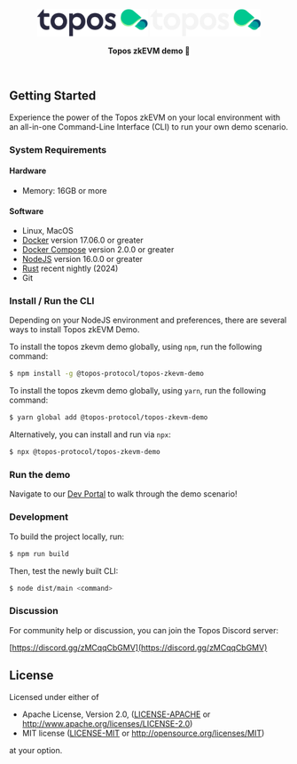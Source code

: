 <div id="top" />
<br />
<div align="center">
  <img src="./.github/assets/topos_logo.png#gh-light-mode-only" alt="Logo" width="200">
  <img src="./.github/assets/topos_logo_dark.png#gh-dark-mode-only" alt="Logo" width="200">
  <br />
  <p align="center">
  <b>Topos zkEVM demo 🚀</b>
  </p>
  <br />
</div>

## Getting Started

Experience the power of the Topos zkEVM on your local environment with an all-in-one Command-Line Interface (CLI) to run your own demo scenario.

### System Requirements

#### Hardware

- Memory: 16GB or more

#### Software

- Linux, MacOS
- [Docker](https://docs.docker.com/get-docker/_) version 17.06.0 or greater
- [Docker Compose](https://docs.docker.com/compose/install/) version 2.0.0 or greater
- [NodeJS](https://nodejs.dev/en/) version 16.0.0 or greater
- [Rust](https://www.rust-lang.org/tools/install) recent nightly (2024)
- Git

### Install / Run the CLI

Depending on your NodeJS environment and preferences, there are several ways to install Topos zkEVM Demo.

To install the topos zkevm demo globally, using `npm`, run the following command:

```bash
$ npm install -g @topos-protocol/topos-zkevm-demo
```

To install the topos zkevm demo globally, using `yarn`, run the following command:

```bash
$ yarn global add @topos-protocol/topos-zkevm-demo
```

Alternatively, you can install and run via `npx`:

```bash
$ npx @topos-protocol/topos-zkevm-demo
```

### Run the demo

Navigate to our [Dev Portal](https://docs.topos.technology/content/module-2/4-topos-zkevm-demo.html) to walk through the demo scenario!

### Development

To build the project locally, run:

```bash
$ npm run build
```

Then, test the newly built CLI:

```bash
$ node dist/main <command>
```

### Discussion

For community help or discussion, you can join the Topos Discord server:

[https://discord.gg/zMCqqCbGMV](https://discord.gg/zMCqqCbGMV)

## License

Licensed under either of

- Apache License, Version 2.0, ([LICENSE-APACHE](LICENSE-APACHE) or <http://www.apache.org/licenses/LICENSE-2.0>)
- MIT license ([LICENSE-MIT](LICENSE-MIT) or <http://opensource.org/licenses/MIT>)

at your option.
